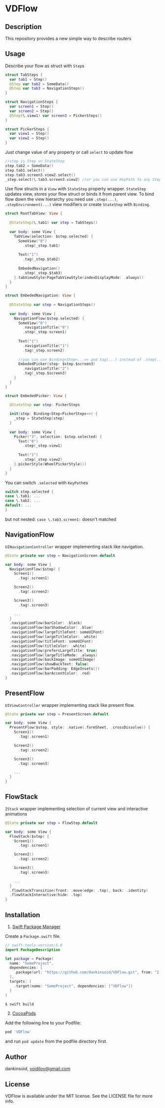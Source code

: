 # VDFlow

## Description
This repository provides a new simple way to describe routers
## Usage
Describe your flow as struct with `Step`s
```swift
struct TabSteps {
  var tab1 = Step()
  @Step var tab2 = SomeData()
  @Step var tab3 = NavigationSteps()
}

struct NavigationSteps {
  var screen1 = Step()
  var screen2 = Step()
  @Step(\.view1) var screen3 = PickerSteps()
}

struct PickerSteps {
  var view1 = Step()
  var view2 = Step()
}
```
Just change value of any property or call `select` to update flow
```swift
//step is Step or StateStep 
step.tab2 = SomeData()
step.tab1.select()                 
step.tab3.screen3.view2.select()   
_step.select(\.tab3.screen3.view2) //or you can use KeyPath to any Step property
```
Use flow structs in a `View` with `StateStep` property wrapper. `StateStep` updates view, stores your flow struct or binds it from parent view. To bind flow down the view hierarchy you need use `.step(...)`, `.stepEnvironment(...)` view modifiers or create `StateStep` with `Binding`. 
```swift
struct RootTabView: View {
  
  @StateStep(\.tab1) var step = TabSteps()
  
  var body: some View {
    TabView(selection: $step.selected) {
      SomeView("0")
        .step(_step.tab1)
      
      Text("1")
        .tag(_step.$tab2)
      
      EmbededNavigation()
        .step(_step.$tab3)
    }.tabViewStyle(PageTabViewStyle(indexDisplayMode: .always))
  }
}

struct EmbededNavigation: View {
  
  @StateStep var step = NavigationSteps()
  
  var body: some View {
    NavigationFlow($step.selected) {
      SomeView("0")
        .navigationTitle("0")
        .step(_step.screen1)
      
      Text("1")
        .navigationTitle("1")
        .tag(_step.screen2)
      
      //you can use Binding<Step<...>> and tag(...) instead of .step(...)
      EmbededPicker(step: $step.$screen3)
        .navigationTitle("2")
        .tag(_step.$screen3)
    }
  }
}

struct EmbededPicker: View {
  
  @StateStep var step: PickerSteps

  init(step: Binding<Step<PickerSteps>>) {
    _step = StateStep(step)
  }
  
  var body: some View {
    Picker("3", selection: $step.selected) {
      Text("0")
        .step(_step.view1)
      
      Text("1")
        .step(_step.view2)
    }.pickerStyle(WheelPickerStyle())
  }
}
```
You can switch `.selected` with `KeyPath`es
```swift
switch step.selected {
case \.tab1: ...
case \.tab2: ...
default: ...
}
```
but not nested: `case \.tab3.screen1:` doesn't matched 
## NavigationFlow
`UINavigationController` wrapper implementing stack like navigation.
```swift
@State private var step = NavigationScreen.default

var body: some View {
  NavigationFlow($step) {
    Screen1()
      .tag(.screen1)

    Screen2()
      .tag(.screen2)

    Screen3()
      .tag(.screen3)

    ...
  }
  .navigationFlow(barColor: .black)
  .navigationFlow(barShadowColor: .blue)
  .navigationFlow(largeTitleFont: someUIFont)
  .navigationFlow(largeTitleColor: .white)
  .navigationFlow(titleFont: someUIFont)
  .navigationFlow(titleColor: .white)
  .navigationFlow(prefersLargeTitle: true)
  .navigationFlow(largeTitleMode: .always)
  .navigationFlow(backImage: someUIImage)
  .navigationFlow(showBackText: false)
  .navigationFlow(barPadding: EdgeInsets())
  .navigationFlow(barAccentColor: .red)
}
```
## PresentFlow
`UIViewController` wrapper implementing stack like present flow.
```swift
@State private var step = PresentScreen.default

var body: some View {
  PresentFlow($step, style: .native(.formSheet, .crossDissolve)) {
    Screen1()
      .tag(.screen1)

    Screen2()
      .tag(.screen2)

    Screen3()
      .tag(.screen3)

    ...
  }
}
```
## FlowStack
`ZStack` wrapper implementing selection of current view and interactive animations
```swift
@State private var step = FlowStep.default

var body: some View {
  FlowStack($step) {
    Screen1()
      .tag(.screen1)

    Screen2()
      .tag(.screen2)

    Screen3()
      .tag(.screen3)

    ...
  }
  .flowStackTransition(front: .move(edge: .top), back: .identity)
  .flowStackInteractive(hide: .top)
}
```
## Installation

1. [Swift Package Manager](https://github.com/apple/swift-package-manager)

Create a `Package.swift` file.
```swift
// swift-tools-version:5.0
import PackageDescription

let package = Package(
  name: "SomeProject",
  dependencies: [
    .package(url: "https://github.com/dankinsoid/VDFlow.git", from: "2.35.0")
  ],
  targets: [
    .target(name: "SomeProject", dependencies: ["VDFlow"])
  ]
)
```
```ruby
$ swift build
```
2. [CocoaPods](https://cocoapods.org)

Add the following line to your Podfile:
```ruby
pod 'VDFlow'
```
and run `pod update` from the podfile directory first.
## Author

dankinsoid, voidilov@gmail.com

## License

VDFlow is available under the MIT license. See the LICENSE file for more info.
